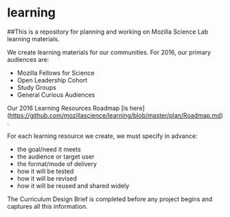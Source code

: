 # learning
##This is a repository for planning and working on Mozilla Science Lab learning materials.

We create learning materials for our communities. 
For 2016, our primary audiences are:

* Mozilla Fellows for Science
* Open Leadership Cohort
* Study Groups
* General Curious Audiences

Our 2016 Learning Resources Roadmap [is here] (https://github.com/mozillascience/learning/blob/master/plan/Roadmap.md). 

For each learning resource we create, we must specify in advance: 

* the goal/need it meets  
* the audience or target user  
* the format/mode of delivery
* how it will be tested  
* how it will be revised  
* how it will be reused and shared widely  

The Curriculum Design Brief <need link here> is completed before any project begins and captures all this information.

